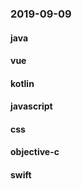 ### 2019-09-09

#### java

#### vue

#### kotlin

#### javascript

#### css

#### objective-c

#### swift
